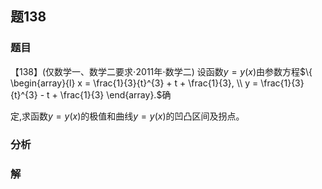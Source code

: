 ## 题138
### 题目
【138】(仅数学一、数学二要求$\cdot  {2011}$年$\cdot$数学二) 设函数$y = y( x)$由参数方程$\{  \begin{array}{l} x = \frac{1}{3}{t}^{3} + t + \frac{1}{3}, \\  y = \frac{1}{3}{t}^{3} - t + \frac{1}{3} \end{array}.$确

定,求函数$y = y( x)$的极值和曲线$y = y( x)$的凹凸区间及拐点。
### 分析

### 解